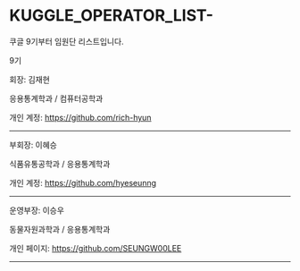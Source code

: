 # KUGGLE_OPERATOR_LIST-
쿠글 9기부터 임원단 리스트입니다.

9기

회장: 김재현

응용통계학과 / 컴퓨터공학과

개인 계정: https://github.com/rich-hyun
***
부회장: 이혜승

식품유통공학과 / 응용통계학과

개인 계정: https://github.com/hyeseunng
***
운영부장: 이승우

동물자원과학과 / 응용통계학과

개인 페이지: https://github.com/SEUNGW00LEE
***

